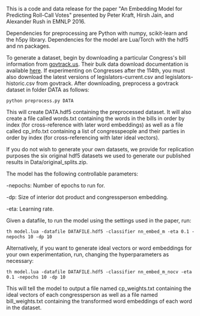 This is a code and data release for the paper "An Embedding Model for Predicting Roll-Call Votes" presented by Peter Kraft, Hirsh Jain, and Alexander Rush in EMNLP 2016.

Dependencies for preprocessing are Python with numpy, scikit-learn and the h5py library.  Dependencies for the model are Lua/Torch with the hdf5 and nn packages.

To generate a dataset, begin by downloading a particular Congress's bill information from [govtrack.us](govtrack.us).  Their bulk data download documentation is available [here](govtrack.us/developers/data).  If experimenting on Congresses after the 114th, you must also download the latest versions of legislators-current.csv and legislators-historic.csv from govtrack.  After downloading, preprocess a govtrack dataset in folder DATA as follows:

    python preprocess.py DATA

This will create DATA.hdf5 containing the preprocessed dataset.  It will also create a file called words.txt containing the words in the bills in order by index (for cross-reference with later word embeddings) as well as a file called cp_info.txt containing a list of congresspeople and their parties in order by index (for cross-referencing with later ideal vectors).

If you do not wish to generate your own datasets, we provide for replication purposes the six original hdf5 datasets we used to generate our published results in Data/original_splits.zip.

The model has the following controllable parameters:

-nepochs:  Number of epochs to run for.

-dp:  Size of interior dot product and congressperson embedding.

-eta:  Learning rate.


Given a datafile, to run the model using the settings used in the paper, run:

    th model.lua -datafile DATAFILE.hdf5 -classifier nn_embed_m -eta 0.1 -nepochs 10 -dp 10

Alternatively, if you want to generate ideal vectors or word embeddings for your own experimentation, run, changing the hyperparameters as necessary:

    th model.lua -datafile DATAFILE.hdf5 -classifier nn_embed_m_nocv -eta 0.1 -nepochs 10 -dp 10

This will tell the model to output a file named cp_weights.txt containing the ideal vectors of each congressperson as well as a file named bill_weights.txt containing the transformed word embeddings of each word in the dataset.
